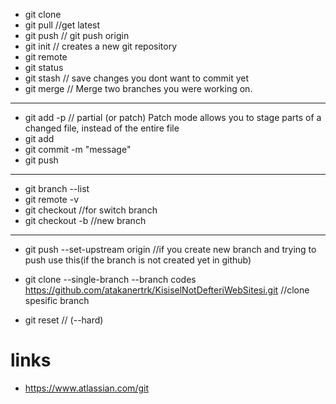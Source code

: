 
* git clone <repository> 
* git pull //get latest
* git push // git push origin <branch>
* git init // creates a new git repository
* git remote
* git status
* git stash // save changes you dont want to commit yet
* git merge // Merge two branches you were working on. 
---
* git add -p // partial (or patch) Patch mode allows you to stage parts of a changed file, instead of the entire file
* git add <filename>
* git commit -m "message"
* git push
---
* git branch --list
* git remote -v 
* git checkout <branchname> //for switch branch
* git checkout -b <branch> //new branch
---
* git push --set-upstream origin <branchname> //if you create new branch and trying to push use this(if the branch is not 
created yet in github)

* git clone --single-branch --branch codes https://github.com/atakanertrk/KisiselNotDefteriWebSitesi.git //clone spesific branch

* git reset // (--hard) 

# links
* https://www.atlassian.com/git

